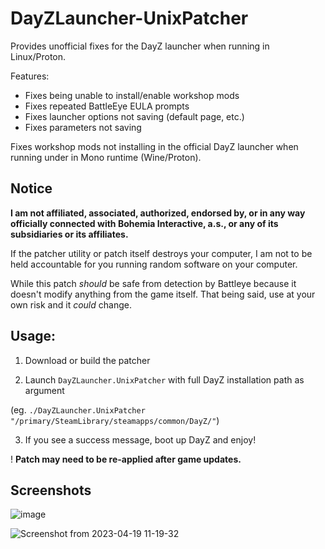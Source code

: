 # DayZLauncher-UnixPatcher

Provides unofficial fixes for the DayZ launcher when running in Linux/Proton.

Features:
* Fixes being unable to install/enable workshop mods
* Fixes repeated BattleEye EULA prompts
* Fixes launcher options not saving (default page, etc.)
* Fixes parameters not saving

Fixes workshop mods not installing in the official DayZ launcher when running under in Mono runtime (Wine/Proton).

## Notice

**I am not affiliated, associated, authorized, endorsed by, or in any way officially connected with Bohemia Interactive, a.s., or any of its subsidiaries or its affiliates.**

If the patcher utility or patch itself destroys your computer, I am not to be held accountable for you running random software on your computer. 

While this patch *should* be safe from detection by Battleye because it doesn't modify anything from the game itself. That being said, use at your own risk and it *could* change.

## Usage:

1. Download or build the patcher

2. Launch `DayZLauncher.UnixPatcher` with full DayZ installation path as argument

(eg. `./DayZLauncher.UnixPatcher "/primary/SteamLibrary/steamapps/common/DayZ/"`)

3. If you see a success message, boot up DayZ and enjoy!

! **Patch may need to be re-applied after game updates.**

## Screenshots

![image](https://user-images.githubusercontent.com/4209639/233074283-b42db574-c6cd-42a8-8371-0a632b6c349d.png)

![Screenshot from 2023-04-19 11-19-32](https://user-images.githubusercontent.com/4209639/233074371-563ca89b-2dda-4d90-b2fe-ef7045ea653b.png)